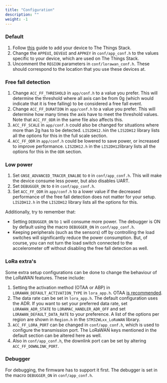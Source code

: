```yaml
---
title: "Configuration"
description: ""
weight: -1
---
```


### Default
1. Follow [this](https://www.thethingsindustries.com/docs/devices/adding-devices/) guide to add your device to The Things Stack.
2. Change the `APPEUI`, `DEVEUI` and `APPKEY` in `conf/app_conf.h` to the values specific to your device, which are used on The Things Stack.
3. Uncomment the `REGION` parameters in `conf/lorawan_conf.h`. These should correspond to the location that you use these devices at.

### Free fall detection
1. Change `ACC_FF_THRESHOLD` in `app/conf.h` to a value you prefer. This will determine the threshold where all axis can be from 0g (which would indicate that it is free falling) to be considered a free fall event.
2. Change `ACC_FF_DURATION` in `app/conf.h` to a value you prefer. This will determine how many times the axis have to meet the threshold values. Note that `ACC_FF_ODR` in the same file also affects this.
3. `ACC_FF_SCALE` in `app/conf.h` could also be changed for situations where more than 2g has to be detected. `LIS2DH12.h`in the `LIS2DH12` library lists all the options for this in the full scale section.
4. `ACC_FF_ODR` in `app/conf.h` could be lowered to save power, or increased to improve performance. `LIS2DH12.h` in the `LIS2DH12`library lists all the options for this in the `ODR` section.

### Low power

1. Set `GNSE_ADVANCED_TRACER_ENALBE` to `0` in `conf/app_conf.h`. This will make the device consume less power, but also disables UART.
2. Set `DEBUGGER_ON` to `0` in `conf/app_conf.h`.
3. Set `ACC_FF_ODR` in `app/conf.h` to a lower value if the decreased performance of the free fall detection does not matter for your setup. `LIS2DH12.h` in the `LIS2DH12` library lists all the options for this.

Additionally, try to remember that:

- Setting `DEBUGGER_ON` to `1` will consume more power. The debugger is ON by default using the macro `DEBUGGER_ON` in `conf/app_conf.h`.
- Keeping peripherals (such as the sensors) off by controlling the load switches will significantly reduce the power consumption. But, of course, you can not turn the load switch connected to the accelerometer off without disabling the free fall detection as well.

### LoRa extra's

Some extra setup configurations can be done to change the behaviour of the LoRaWAN features. These include:

1. Setting the activation method (OTAA or ABP) in `LORAWAN_DEFAULT_ACTIVATION_TYPE` in `lora_app.h`. OTAA [is recommended](https://www.thethingsindustries.com/docs/devices/abp-vs-otaa/).
2. The data rate can be set in `lora_app.h`. The default configuration uses the ADR. If you want to set your preferred data rate, set `LORAWAN_ADR_STATE` to `LORAMAC_HANDLER_ADR_OFF` and set `LORAWAN_DEFAULT_DATA_RATE` to your preference. A list of the options per region are shown in `Region.h` in the `STM32WLxx_LoRaWAN` library.
3. `ACC_FF_LORA_PORT` can be changed in `conf/app_conf.h`, which is used to configure the transmission port. The LoRaWAN keys mentioned in the default section can be altered here as well.
4. Also in `conf/app_conf.h`, the downlink port can be set by altering `ACC_FF_DOWNLINK_PORT`.

### Debugger

For debugging, the firmware has to support it first. The debugger is set in the macro `DEBUGGER_ON` in `conf/app_conf.h`.
